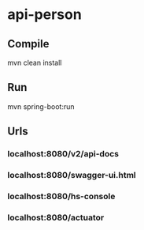 # api-person

## Compile
mvn clean install

## Run
mvn spring-boot:run

## Urls

### localhost:8080/v2/api-docs
### localhost:8080/swagger-ui.html
### localhost:8080/hs-console
### localhost:8080/actuator
